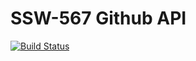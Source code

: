 # SSW-567 Github API
 
[![Build Status](https://travis-ci.org/A-very-Cunning-ham/SSW-567-Github-API.svg?branch=main)](https://travis-ci.org/A-very-Cunning-ham/SSW-567-Github-API)